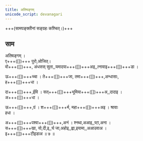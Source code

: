 ```yaml
---
title: अतिषङ्गम्
unicode_script: devanagari
---
```


+++(सामपङ्क्तीनां सङ्ग्रहः कश्चित्।)+++

## साम


<div class="audioEmbed"  caption="गोपालार्यः 2015" src="https://archive
.org/download/jaiminIya-sAma-gAna-paravastu-tradition-gopAla-2015/atiShangam.mp3"></div>

अतिषङ्गम् ।  
ए+++([])+++ पुरो,ओजित्।  
वो+++([])+++, अंधसस् सुता,,यमादया+++([])+++अइ,,त्नावाइ+++([])+++डा ।

ऊ+++([])+++च्चा । ते+++([])+++जा, तमा+++([])+++,अन्धासाः,  
ह+++([])+++धा ।  

दा+++([])+++,ईवि । सत्+++([])+++भूमिया+++([])+++अ,,दादाइ ।  
अ+++([])+++धा ।

ऊ+++([])+++,ग्रं । श+++([])+++र्म, महा+++([])+++अइ । श्रावाः  
हधा ।

अ+++([])+++पश्वा+++([])+++,अनं । श्नथा,अआइ,,ष्टा,अना ।  
स+++([])+++खा, यो,दी,इ,,र्घ जा,अहोइ,,ह्वा,इयामा,,अआउवाअ ।  
इ+++([])+++टीइडाअ ॥ ७ ॥